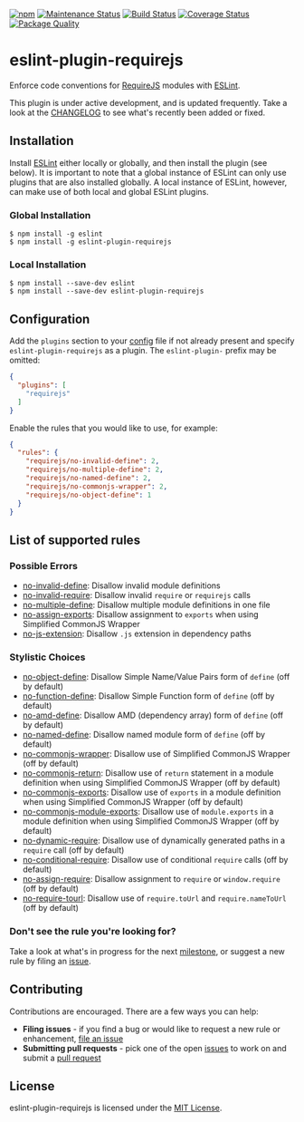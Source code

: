 [![npm][version-image]][version-url]
[![Maintenance Status][status-image]][status-url]
[![Build Status][travis-image]][travis-url]
[![Coverage Status][coveralls-image]][coveralls-url]
[![Package Quality][packagequality-image]][packagequality-url]

# eslint-plugin-requirejs

Enforce code conventions for [RequireJS](http://requirejs.org) modules with [ESLint](https://www.github.com/eslint/eslint).

This plugin is under active development, and is updated frequently. Take a look at the [CHANGELOG](CHANGELOG.md) to see what's recently been added or fixed.

## Installation

Install [ESLint](https://www.github.com/eslint/eslint) either locally or globally, and then install the plugin (see below). It is important to note that a global instance of ESLint can only use plugins that are also installed globally. A local instance of ESLint, however, can make use of both local and global ESLint plugins.

### Global Installation

    $ npm install -g eslint
    $ npm install -g eslint-plugin-requirejs

### Local Installation

    $ npm install --save-dev eslint
    $ npm install --save-dev eslint-plugin-requirejs

## Configuration

Add the `plugins` section to your [config](http://eslint.org/docs/user-guide/configuring) file if not already present and specify `eslint-plugin-requirejs` as a plugin. The `eslint-plugin-` prefix may be omitted:

```json
{
  "plugins": [
    "requirejs"
  ]
}
```

Enable the rules that you would like to use, for example:

```json
{
  "rules": {
    "requirejs/no-invalid-define": 2,
    "requirejs/no-multiple-define": 2,
    "requirejs/no-named-define": 2,
    "requirejs/no-commonjs-wrapper": 2,
    "requirejs/no-object-define": 1
  }
}
```

## List of supported rules

### Possible Errors

* [no-invalid-define](docs/rules/no-invalid-define.md): Disallow invalid module definitions
* [no-invalid-require](docs/rules/no-invalid-require.md): Disallow invalid `require` or `requirejs` calls
* [no-multiple-define](docs/rules/no-multiple-define.md): Disallow multiple module definitions in one file
* [no-assign-exports](docs/rules/no-assign-exports.md): Disallow assignment to `exports` when using Simplified CommonJS Wrapper
* [no-js-extension](docs/rules/no-js-extension.md): Disallow `.js` extension in dependency paths

### Stylistic Choices

* [no-object-define](docs/rules/no-object-define.md): Disallow Simple Name/Value Pairs form of `define` (off by default)
* [no-function-define](docs/rules/no-function-define.md): Disallow Simple Function form of `define` (off by default)
* [no-amd-define](docs/rules/no-amd-define.md): Disallow AMD (dependency array) form of `define` (off by default)
* [no-named-define](docs/rules/no-named-define.md): Disallow named module form of `define` (off by default)
* [no-commonjs-wrapper](docs/rules/no-commonjs-wrapper.md): Disallow use of Simplified CommonJS Wrapper (off by default)
* [no-commonjs-return](docs/rules/no-commonjs-return.md): Disallow use of `return` statement in a module definition when using Simplified CommonJS Wrapper (off by default)
* [no-commonjs-exports](docs/rules/no-commonjs-exports.md): Disallow use of `exports` in a module definition when using Simplified CommonJS Wrapper (off by default)
* [no-commonjs-module-exports](docs/rules/no-commonjs-module-exports.md): Disallow use of `module.exports` in a module definition when using Simplified CommonJS Wrapper (off by default)
* [no-dynamic-require](docs/rules/no-dynamic-require.md): Disallow use of dynamically generated paths in a `require` call (off by default)
* [no-conditional-require](docs/rules/no-conditional-require.md): Disallow use of conditional `require` calls (off by default)
* [no-assign-require](docs/rules/no-assign-require.md): Disallow assignment to `require` or `window.require` (off by default)
* [no-require-tourl](docs/rules/no-require-tourl.md): Disallow use of `require.toUrl` and `require.nameToUrl` (off by default)

### Don't see the rule you're looking for?

Take a look at what's in progress for the next [milestone](https://github.com/cvisco/eslint-plugin-requirejs/milestones), or suggest a new rule by filing an [issue](https://github.com/cvisco/eslint-plugin-requirejs/issues).

## Contributing

Contributions are encouraged. There are a few ways you can help:

* **Filing issues** - if you find a bug or would like to request a new rule or enhancement, [file an issue](https://github.com/cvisco/eslint-plugin-requirejs/issues)
* **Submitting pull requests** - pick one of the open [issues](https://github.com/cvisco/eslint-plugin-requirejs/issues) to work on and submit a [pull request](https://github.com/cvisco/eslint-plugin-requirejs/pulls)

## License

eslint-plugin-requirejs is licensed under the [MIT License](http://www.opensource.org/licenses/mit-license.php).

[version-url]: https://www.npmjs.com/package/eslint-plugin-requirejs
[version-image]: https://img.shields.io/npm/v/eslint-plugin-requirejs.svg?style=flat-square

[status-url]: https://github.com/cvisco/eslint-plugin-requirejs/pulse
[status-image]: http://img.shields.io/badge/status-maintained-brightgreen.svg?style=flat-square

[travis-url]: https://travis-ci.org/cvisco/eslint-plugin-requirejs
[travis-image]: http://img.shields.io/travis/cvisco/eslint-plugin-requirejs/master.svg?style=flat-square

[coveralls-url]: https://coveralls.io/r/cvisco/eslint-plugin-requirejs?branch=master
[coveralls-image]: https://img.shields.io/coveralls/cvisco/eslint-plugin-requirejs/master.svg?style=flat-square

[packagequality-url]: http://packagequality.com/#?package=eslint-plugin-requirejs
[packagequality-image]: http://npm.packagequality.com/shield/eslint-plugin-requirejs.svg?style=flat-square

